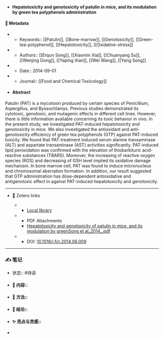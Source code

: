 - #### Hepatotoxicity and genotoxicity of patulin in mice, and its modulation by green tea polyphenols administration

#### 🔢 Metadata

  - * Keywords:: [[Patulin]], [[Bone-marrow]], [[Genotoxicity]], [[Green-tea-polyphenol]], [[Hepatotoxicity]], [[Oxidative-stress]]

  - * Authors:: [[Erqun Song]], [[Xiaomin Xia]], [[Chuanyang Su]], [[Wenjing Dong]], [[Yaping Xian]], [[Wei Wang]], [[Yang Song]]

  - * Date:: 2014-09-01

  - * Journal:: [[Food and Chemical Toxicology]]

- #### Abstract

Patulin (PAT) is a mycotoxin produced by certain species of Penicillium, Aspergillus, and Byssochlamys. Previous studies demonstrated its cytotoxic, genotoxic, and mutagenic effects in different cell lines. However, there is little information available concerning its toxic behavior in vivo. In the present study, we investigated PAT-induced hepatotoxicity and genotoxicity in mice. We also investigated the antioxidant and anti-genotoxicity efficiency of green tea polyphenols (GTP) against PAT-induced toxicity. We found that PAT-treatment induced serum alanine transaminase (ALT) and aspartate transaminase (AST) activities significantly. PAT-induced lipid peroxidation was confirmed with the elevation of thiobarbituric acid-reactive substances (TBARS). Moreover, the increasing of reactive oxygen species (ROS) and decreasing of GSH level implied its oxidative damage mechanism. In bone marrow cell, PAT was found to induce micronucleus and chromosomal aberration formation. In addition, our result suggested that GTP administration has dose-dependent antioxidative and antigenotoxic effect in against PAT-induced hepatotoxicity and genotoxicity.


---

- 🔗 Zotero links

  - * [Local library](zotero://select/items/1_KS2XAPVE)

  - * PDF Attachments
	- [Hepatotoxicity and genotoxicity of patulin in mice, and its modulation by greenSong et al_2014_.pdf](zotero://open-pdf/library/items/WKJ6EQ5I)

  - * DOI: [10.1016/j.fct.2014.06.009](https://doi.org/10.1016/j.fct.2014.06.009)

---

### ✍️ 笔记

  - 状态:: #待读

* 
  #### 📖 内容:: 
* 
  #### 🧫 方法:: 
* 
  #### 💽 结论:: 
* 
  #### ✨ 亮点与灵感:: 
* 
